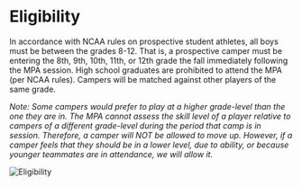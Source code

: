Eligibility
===========

In accordance with NCAA rules on prospective student athletes, all boys
must be between the grades 8-12. That is, a prospective camper must be
entering the 8th, 9th, 10th, 11th, or 12th grade the fall immediately
following the MPA session. High school graduates are prohibited to
attend the MPA (per NCAA rules). Campers will be matched against other
players of the same grade.

*Note: Some campers would prefer to play at a higher grade-level than
the one they are in. The MPA cannot assess the skill level of a player
relative to campers of a different grade-level during the period that
camp is in session. Therefore, a camper will NOT be allowed to move up.
However, if a camper feels that they should be in a lower level, due to
ability, or because younger teammates are in attendance, we will allow
it.*

![Eligibility](/media/4e80e03ca9768-eligibility.jpg)
